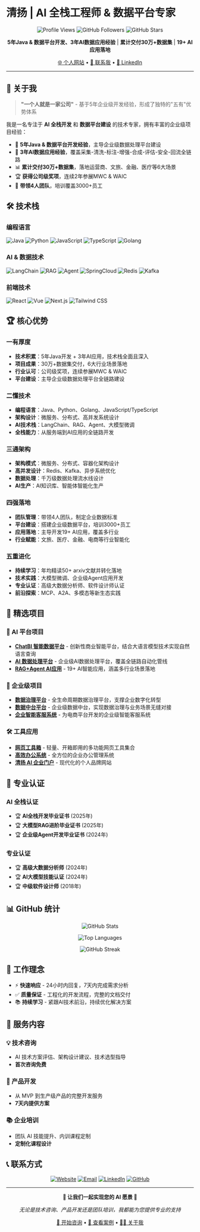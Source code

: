 # 清扬 | AI 全栈工程师 & 数据平台专家

<div align="center">

![Profile Views](https://komarev.com/ghpvc/?username=QIngYang1807&color=blue)
![GitHub Followers](https://img.shields.io/github/followers/QIngYang1807?style=social)
![GitHub Stars](https://img.shields.io/github/stars/QIngYang1807?style=social)

**5年Java & 数据平台开发、3年AI数据应用经验** | **累计交付30万+数据集** | **19+ AI应用落地**

[🌐 个人网站](https://qingyang.ai) • [📧 联系我](mailto:contact@qingyang.ai) • [💼 LinkedIn](https://linkedin.com/in/qingyang)

</div>

---

## 🚀 关于我

> **"一个人就是一家公司"** - 基于5年企业级开发经验，形成了独特的"五有"优势体系

我是一名专注于 **AI 全栈开发** 和 **数据平台建设** 的技术专家，拥有丰富的企业级项目经验：

- 🏢 **5年Java & 数据平台开发经验**，主导企业级数据处理平台建设
- 🤖 **3年AI数据应用经验**，覆盖采集-清洗-标注-增强-合成-评估-安全-回流全链路
- 📊 **累计交付30万+数据集**，落地运营商、文旅、金融、医疗等6大场景
- 🏆 **获得公司级奖项**，连续2年参展MWC & WAIC
- 👥 **带领4人团队**，培训覆盖3000+员工

## 🛠️ 技术栈

### 编程语言
![Java](https://img.shields.io/badge/Java-Expert-red?style=flat-square&logo=openjdk)
![Python](https://img.shields.io/badge/Python-Expert-blue?style=flat-square&logo=python)
![JavaScript](https://img.shields.io/badge/JavaScript-Expert-yellow?style=flat-square&logo=javascript)
![TypeScript](https://img.shields.io/badge/TypeScript-Expert-blue?style=flat-square&logo=typescript)
![Golang](https://img.shields.io/badge/Go-Advanced-00ADD8?style=flat-square&logo=go)

### AI & 数据技术
![LangChain](https://img.shields.io/badge/LangChain-Expert-1C3C3C?style=flat-square)
![RAG](https://img.shields.io/badge/RAG-Expert-FF6B6B?style=flat-square)
![Agent](https://img.shields.io/badge/Agent-Expert-4ECDC4?style=flat-square)
![SpringCloud](https://img.shields.io/badge/SpringCloud-Expert-6DB33F?style=flat-square&logo=spring)
![Redis](https://img.shields.io/badge/Redis-Expert-DC382D?style=flat-square&logo=redis)
![Kafka](https://img.shields.io/badge/Kafka-Expert-231F20?style=flat-square&logo=apache-kafka)

### 前端技术
![React](https://img.shields.io/badge/React-Advanced-61DAFB?style=flat-square&logo=react)
![Vue](https://img.shields.io/badge/Vue-Advanced-4FC08D?style=flat-square&logo=vue.js)
![Next.js](https://img.shields.io/badge/Next.js-Advanced-000000?style=flat-square&logo=next.js)
![Tailwind CSS](https://img.shields.io/badge/Tailwind-Advanced-06B6D4?style=flat-square&logo=tailwind-css)

## 🏆 核心优势

### 一有厚度
- **技术积累**：5年Java开发 + 3年AI应用，技术栈全面且深入
- **项目成果**：30万+数据集交付，6大行业场景落地
- **行业认可**：公司级奖项，连续参展MWC & WAIC
- **平台建设**：主导企业级数据处理平台全链路建设

### 二懂技术
- **编程语言**：Java、Python、Golang、JavaScript/TypeScript
- **架构设计**：微服务、分布式、高并发系统设计
- **AI技术栈**：LangChain、RAG、Agent、大模型微调
- **全栈能力**：从服务端到AI应用的全链路开发

### 三通架构
- **架构模式**：微服务、分布式、容器化架构设计
- **高并发设计**：Redis、Kafka、异步系统优化
- **数据处理**：千万级数据处理流水线设计
- **AI生产**：AI知识库、智能体智能化生产

### 四强落地
- **团队管理**：带领4人团队，制定企业数据标准
- **平台建设**：搭建企业级数据平台，培训3000+员工
- **应用落地**：主导开发19+ AI应用，覆盖多行业
- **行业赋能**：文旅、医疗、金融、电商等行业智能化

### 五重进化
- **持续学习**：年均精读50+ arxiv文献并转化落地
- **技术实践**：大模型微调、企业级Agent应用开发
- **专业认证**：高级大数据分析师、软件设计师认证
- **前沿探索**：MCP、A2A、多模态等新生态实践

## 🎯 精选项目

### 🤖 AI 平台项目
- **[ChatBI 智能数据平台](https://chatbi.qingyang.ai)** - 创新性商业智能平台，结合大语言模型技术实现自然语言查询
- **[AI 数据处理平台](https://data.qingyang.ai)** - 企业级AI数据处理平台，覆盖全链路自动化管线
- **[RAG+Agent AI应用](https://qingyang.ai/projects)** - 19+ AI智能应用，涵盖多行业场景落地

### 💼 企业级项目
- **[数据治理平台](https://qingyang.ai/projects)** - 全生命周期数据治理平台，支撑企业数字化转型
- **[数据中台平台](https://qingyang.ai/projects)** - 企业级数据中台，实现数据治理与业务场景无缝对接
- **[企业智能客服系统](https://qingyang.ai/projects)** - 为电商平台开发的企业级智能客服系统

### 🛠️ 工具应用
- **[网页工具箱](https://tools.qingyang.ai)** - 轻量、开箱即用的多功能网页工具集合
- **[高效办公系统](https://work.qingyang.ai)** - 全方位的企业办公管理系统
- **[清扬 AI 企业门户](https://qingyang.ai)** - 现代化的个人品牌网站

## 📜 专业认证

### AI 全栈认证
- 🏆 **AI全栈开发毕业证书** (2025年)
- 🏆 **大模型RAG进阶毕业证书** (2025年)
- 🏆 **企业级Agent开发毕业证书** (2024年)

### 专业认证
- 🏆 **高级大数据分析师** (2024年)
- 🏆 **AI大模型技能认证** (2024年)
- 🏆 **中级软件设计师** (2018年)

## 📊 GitHub 统计

<div align="center">

![GitHub Stats](https://github-readme-stats.vercel.app/api?username=QIngYang1807&show_icons=true&theme=tokyonight&hide_border=true&count_private=true)

![Top Languages](https://github-readme-stats.vercel.app/api/top-langs/?username=QIngYang1807&layout=compact&theme=tokyonight&hide_border=true)

![GitHub Streak](https://github-readme-streak-stats.herokuapp.com/?user=QIngYang1807&theme=tokyonight&hide_border=true)

</div>

## 🌟 工作理念

- ⚡ **快速响应** - 24小时内回复，7天内完成需求分析
- ✅ **质量保证** - 工程化的开发流程，完整的文档交付
- 📚 **持续学习** - 紧跟AI技术前沿，持续优化解决方案

## 🤝 服务内容

### 💡 技术咨询
- AI 技术方案评估、架构设计建议、技术选型指导
- **首次咨询免费**

### 🚀 产品开发
- 从 MVP 到生产级产品的完整开发服务
- **7天内提供方案**

### 📚 企业培训
- 团队 AI 技能提升、内训课程定制
- **定制化课程设计**

## 📞 联系方式

<div align="center">

[![Website](https://img.shields.io/badge/Website-qingyang.ai-blue?style=for-the-badge&logo=vercel)](https://qingyang.ai)
[![Email](https://img.shields.io/badge/Email-contact@qingyang.ai-red?style=for-the-badge&logo=gmail)](mailto:work@qingyang.ai)
[![LinkedIn](https://img.shields.io/badge/LinkedIn-qingyang-blue?style=for-the-badge&logo=linkedin)](https://linkedin.com/in/qingyang)
[![GitHub](https://img.shields.io/badge/GitHub-QIngYang1807-black?style=for-the-badge&logo=github)](https://github.com/QIngYang1807)

</div>

---

<div align="center">

**🌟 让我们一起实现您的 AI 愿景 🌟**

*无论是技术咨询、产品开发还是团队培训，我都能为您提供专业的支持*

[🚀 开始咨询](https://qingyang.ai/contact) • [📁 查看案例](https://qingyang.ai/projects) • [👨‍💻 关于我](https://qingyang.ai/about)

</div>
